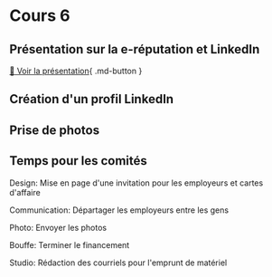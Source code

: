 # Cours 6
## Présentation sur la e-réputation et LinkedIn
[📁 Voir la présentation](https://cmontmorency365-my.sharepoint.com/:b:/g/personal/lora_boisvert_cmontmorency_qc_ca/EeS2-7HVvn9BqSLWfVwYppMB3QpEyqy8QjRpO_JziEaVnA?e=Afu0wC){ .md-button }  

## Création d'un profil LinkedIn

## Prise de photos

<h2>Temps pour les comités</h2>
<p>Design: Mise en page d'une invitation pour les employeurs et cartes d'affaire</p>
<p>Communication: Départager les employeurs entre les gens</p>
<p>Photo: Envoyer les photos</p>
<p>Bouffe: Terminer le financement</p>
<p>Studio: Rédaction des courriels pour l'emprunt de matériel</p>
